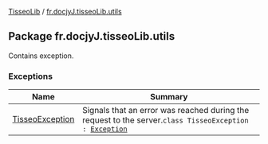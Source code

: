 [TisseoLib](../index.md) / [fr.docjyJ.tisseoLib.utils](./index.md)

## Package fr.docjyJ.tisseoLib.utils

Contains exception.

### Exceptions

| Name | Summary |
|---|---|
| [TisseoException](-tisseo-exception/index.md) | Signals that an error was reached during the request to the server.`class TisseoException : `[`Exception`](https://kotlinlang.org/api/latest/jvm/stdlib/kotlin/-exception/index.html) |
